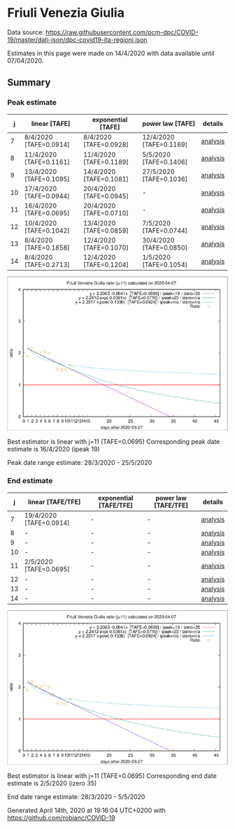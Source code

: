 # Friuli Venezia Giulia


Data source: https://raw.githubusercontent.com/pcm-dpc/COVID-19/master/dati-json/dpc-covid19-ita-regioni.json

Estimates in this page were made on 14/4/2020 with data available until 07/04/2020.


## Summary 

### Peak estimate 
|j|linear [TAFE]|exponential [TAFE]|power law [TAFE]|details|
|---|----|-----------|---------|-------|
|7|8/4/2020 [TAFE=0.0914]|8/4/2020 [TAFE=0.0928]|12/4/2020 [TAFE=0.1169]|[analysis](COVID-19_friuli_venezia_giulia_j7_2020-04-07.md)|
|8|11/4/2020 [TAFE=0.1161]|11/4/2020 [TAFE=0.1189]|5/5/2020 [TAFE=0.1406]|[analysis](COVID-19_friuli_venezia_giulia_j8_2020-04-07.md)|
|9|13/4/2020 [TAFE=0.1095]|14/4/2020 [TAFE=0.1081]|27/5/2020 [TAFE=0.1036]|[analysis](COVID-19_friuli_venezia_giulia_j9_2020-04-07.md)|
|10|17/4/2020 [TAFE=0.0944]|20/4/2020 [TAFE=0.0945]|-|[analysis](COVID-19_friuli_venezia_giulia_j10_2020-04-07.md)|
|11|16/4/2020 [TAFE=0.0695]|20/4/2020 [TAFE=0.0710]|-|[analysis](COVID-19_friuli_venezia_giulia_j11_2020-04-07.md)|
|12|10/4/2020 [TAFE=0.1042]|13/4/2020 [TAFE=0.0859]|7/5/2020 [TAFE=0.0744]|[analysis](COVID-19_friuli_venezia_giulia_j12_2020-04-07.md)|
|13|8/4/2020 [TAFE=0.1858]|12/4/2020 [TAFE=0.1070]|30/4/2020 [TAFE=0.0850]|[analysis](COVID-19_friuli_venezia_giulia_j13_2020-04-07.md)|
|14|8/4/2020 [TAFE=0.2713]|12/4/2020 [TAFE=0.1204]|1/5/2020 [TAFE=0.1054]|[analysis](COVID-19_friuli_venezia_giulia_j14_2020-04-07.md)|

![best peak estimate](COVID-19_friuli_venezia_giulia_j11_2020-04-07.png)

Best estimator is linear with j=11 (TAFE=0.0695)
Corresponding peak date estimate is 16/4/2020 (ipeak 19)


Peak date range estimate: 28/3/2020 - 25/5/2020

### End estimate 
|j|linear [TAFE/TFE]|exponential [TAFE/TFE]|power law [TAFE/TFE]|details|
|---|----|-----------|---------|-------|
|7|19/4/2020 [TAFE=0.0914]|-|-|[analysis](COVID-19_friuli_venezia_giulia_j7_2020-04-07.md)|
|8|-|-|-|[analysis](COVID-19_friuli_venezia_giulia_j8_2020-04-07.md)|
|9|-|-|-|[analysis](COVID-19_friuli_venezia_giulia_j9_2020-04-07.md)|
|10|-|-|-|[analysis](COVID-19_friuli_venezia_giulia_j10_2020-04-07.md)|
|11|2/5/2020 [TAFE=0.0695]|-|-|[analysis](COVID-19_friuli_venezia_giulia_j11_2020-04-07.md)|
|12|-|-|-|[analysis](COVID-19_friuli_venezia_giulia_j12_2020-04-07.md)|
|13|-|-|-|[analysis](COVID-19_friuli_venezia_giulia_j13_2020-04-07.md)|
|14|-|-|-|[analysis](COVID-19_friuli_venezia_giulia_j14_2020-04-07.md)|

![best zero estimate](COVID-19_friuli_venezia_giulia_j11_2020-04-07.png)

Best estimator is linear with j=11 (TAFE=0.0695)
Corresponding end date estimate is 2/5/2020 (izero 35)


End date range estimate: 28/3/2020 - 5/5/2020

Generated April 14th, 2020 at 19:16:04 UTC+0200 with https://github.com/robianc/COVID-19
